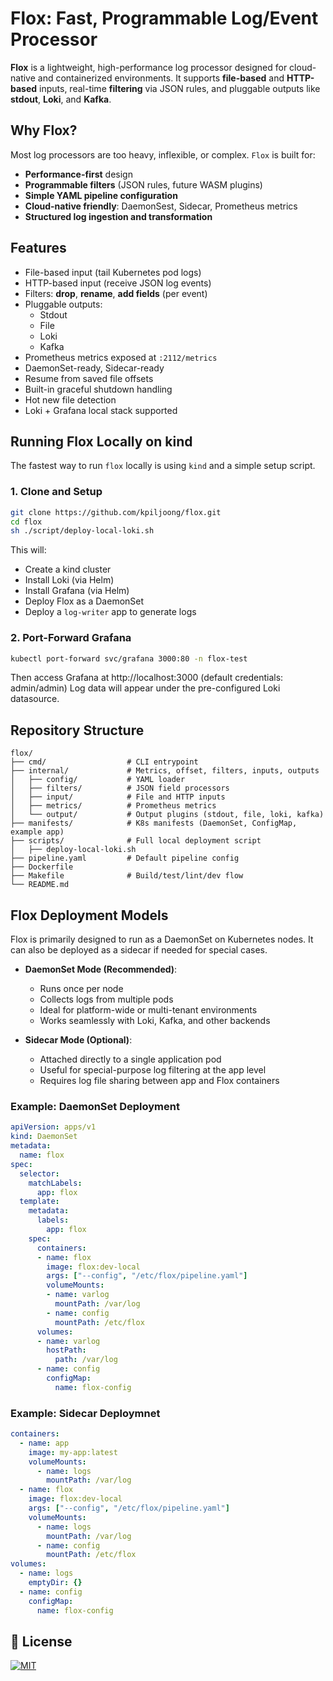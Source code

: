 # Flox: Fast, Programmable Log/Event Processor

**Flox** is a lightweight, high-performance log processor designed for cloud-native and containerized environments.
It supports **file-based** and **HTTP-based** inputs, real-time **filtering** via JSON rules, and pluggable outputs like **stdout**, **Loki**, and **Kafka**.

## Why Flox?

Most log processors are too heavy, inflexible, or complex. `Flox` is built for:

* **Performance-first** design
* **Programmable filters** (JSON rules, future WASM plugins)
* **Simple YAML pipeline configuration**
* **Cloud-native friendly**: DaemonSest, Sidecar, Prometheus metrics
* **Structured log ingestion and transformation**

## Features

* File-based input (tail Kubernetes pod logs)
* HTTP-based input (receive JSON log events)
* Filters: **drop**, **rename**, **add fields** (per event)
* Pluggable outputs:
  * Stdout
  * File
  * Loki
  * Kafka
* Prometheus metrics exposed at `:2112/metrics`
* DaemonSet-ready, Sidecar-ready
* Resume from saved file offsets
* Built-in graceful shutdown handling
* Hot new file detection
* Loki + Grafana local stack supported

## Running Flox Locally on kind

The fastest way to run `flox` locally is using `kind` and a simple setup script.

### 1. Clone and Setup

```bash
git clone https://github.com/kpiljoong/flox.git
cd flox
sh ./script/deploy-local-loki.sh
```

This will:
* Create a kind cluster
* Install Loki (via Helm)
* Install Grafana (via Helm)
* Deploy Flox as a DaemonSet
* Deploy a `log-writer` app to generate logs

### 2. Port-Forward Grafana

```bash
kubectl port-forward svc/grafana 3000:80 -n flox-test
```

Then access Grafana at http://localhost:3000
(default credentials: admin/admin)
Log data will appear under the pre-configured Loki datasource.

## Repository Structure

```text
flox/
├── cmd/                  # CLI entrypoint
├── internal/             # Metrics, offset, filters, inputs, outputs
│   ├── config/           # YAML loader
│   ├── filters/          # JSON field processors
│   ├── input/            # File and HTTP inputs
│   ├── metrics/          # Prometheus metrics
│   └── output/           # Output plugins (stdout, file, loki, kafka)
├── manifests/            # K8s manifests (DaemonSet, ConfigMap, example app)
├── scripts/              # Full local deployment script
│   ├── deploy-local-loki.sh
├── pipeline.yaml         # Default pipeline config
├── Dockerfile
├── Makefile              # Build/test/lint/dev flow
└── README.md
```

## Flox Deployment Models

Flox is primarily designed to run as a DaemonSet on Kubernetes nodes.
It can also be deployed as a sidecar if needed for special cases.

- **DaemonSet Mode (Recommended)**:
  - Runs once per node
  - Collects logs from multiple pods
  - Ideal for platform-wide or multi-tenant environments
  - Works seamlessly with Loki, Kafka, and other backends

- **Sidecar Mode (Optional)**:
  - Attached directly to a single application pod
  - Useful for special-purpose log filtering at the app level
  - Requires log file sharing between app and Flox containers

### Example: DaemonSet Deployment

```yaml
apiVersion: apps/v1
kind: DaemonSet
metadata:
  name: flox
spec:
  selector:
    matchLabels:
      app: flox
  template:
    metadata:
      labels:
        app: flox
    spec:
      containers:
      - name: flox
        image: flox:dev-local
        args: ["--config", "/etc/flox/pipeline.yaml"]
        volumeMounts:
        - name: varlog
          mountPath: /var/log
        - name: config
          mountPath: /etc/flox
      volumes:
      - name: varlog
        hostPath:
          path: /var/log
      - name: config
        configMap:
          name: flox-config
```

### Example: Sidecar Deploymnet

```yaml
containers:
  - name: app
    image: my-app:latest
    volumeMounts:
      - name: logs
        mountPath: /var/log
  - name: flox
    image: flox:dev-local
    args: ["--config", "/etc/flox/pipeline.yaml"]
    volumeMounts:
      - name: logs
        mountPath: /var/log
      - name: config
        mountPath: /etc/flox
volumes:
  - name: logs
    emptyDir: {}
  - name: config
    configMap:
      name: flox-config
```

## 📜 License

[![MIT](https://img.shields.io/badge/license-MIT-blue)](https://github.com/kpiljoong/flox/blob/master/LICENSE)
